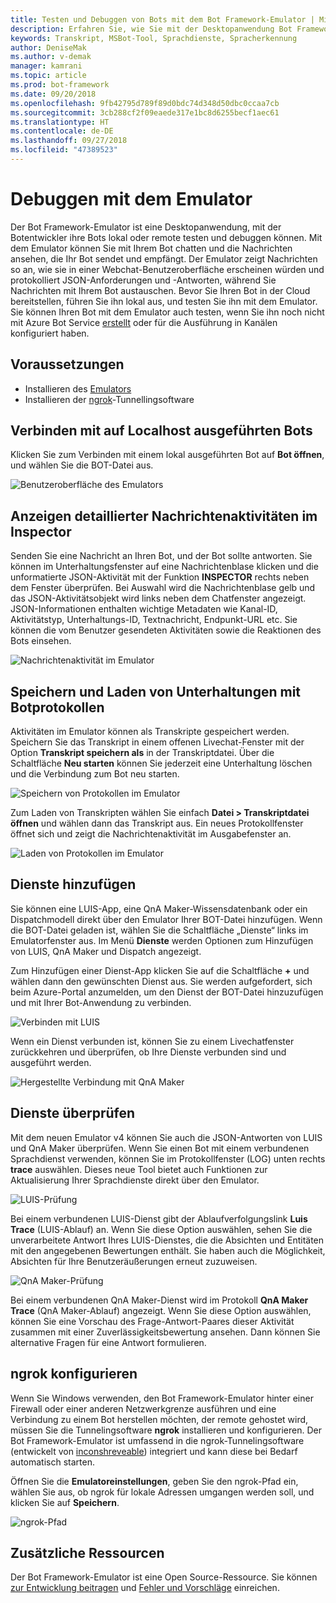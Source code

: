```yaml
---
title: Testen und Debuggen von Bots mit dem Bot Framework-Emulator | Microsoft-Dokumentation
description: Erfahren Sie, wie Sie mit der Desktopanwendung Bot Framework-Emulator Bots prüfen, testen und debuggen.
keywords: Transkript, MSBot-Tool, Sprachdienste, Spracherkennung
author: DeniseMak
ms.author: v-demak
manager: kamrani
ms.topic: article
ms.prod: bot-framework
ms.date: 09/20/2018
ms.openlocfilehash: 9fb42795d789f89d0bdc74d348d50dbc0ccaa7cb
ms.sourcegitcommit: 3cb288cf2f09eaede317e1bc8d6255becf1aec61
ms.translationtype: HT
ms.contentlocale: de-DE
ms.lasthandoff: 09/27/2018
ms.locfileid: "47389523"
---
```

# <a name="debug-with-the-emulator"></a>Debuggen mit dem Emulator

Der Bot Framework-Emulator ist eine Desktopanwendung, mit der Botentwickler ihre Bots lokal oder remote testen und debuggen können. Mit dem Emulator können Sie mit Ihrem Bot chatten und die Nachrichten ansehen, die Ihr Bot sendet und empfängt. Der Emulator zeigt Nachrichten so an, wie sie in einer Webchat-Benutzeroberfläche erscheinen würden und protokolliert JSON-Anforderungen und -Antworten, während Sie Nachrichten mit Ihrem Bot austauschen. Bevor Sie Ihren Bot in der Cloud bereitstellen, führen Sie ihn lokal aus, und testen Sie ihn mit dem Emulator. Sie können Ihren Bot mit dem Emulator auch testen, wenn Sie ihn noch nicht mit Azure Bot Service [erstellt](./bot-service-quickstart.md) oder für die Ausführung in Kanälen konfiguriert haben.

## <a name="prerequisites"></a>Voraussetzungen
- Installieren des [Emulators](https://github.com/Microsoft/BotFramework-Emulator/releases)
- Installieren der [ngrok][ngrokDownload]-Tunnellingsoftware

## <a name="connect-to-a-bot-running-on-localhost"></a>Verbinden mit auf Localhost ausgeführten Bots

Klicken Sie zum Verbinden mit einem lokal ausgeführten Bot auf **Bot öffnen**, und wählen Sie die BOT-Datei aus. 

![Benutzeroberfläche des Emulators](media/emulator-v4/emulator-welcome.png)

## <a name="view-detailed-message-activity-with-the-inspector"></a>Anzeigen detaillierter Nachrichtenaktivitäten im Inspector

Senden Sie eine Nachricht an Ihren Bot, und der Bot sollte antworten. Sie können im Unterhaltungsfenster auf eine Nachrichtenblase klicken und die unformatierte JSON-Aktivität mit der Funktion **INSPECTOR** rechts neben dem Fenster überprüfen. Bei Auswahl wird die Nachrichtenblase gelb und das JSON-Aktivitätsobjekt wird links neben dem Chatfenster angezeigt. JSON-Informationen enthalten wichtige Metadaten wie Kanal-ID, Aktivitätstyp, Unterhaltungs-ID, Textnachricht, Endpunkt-URL etc. Sie können die vom Benutzer gesendeten Aktivitäten sowie die Reaktionen des Bots einsehen. 

![Nachrichtenaktivität im Emulator](media/emulator-v4/emulator-view-message-activity-02.png)

## <a name="save-and-load-conversations-with-bot-transcripts"></a>Speichern und Laden von Unterhaltungen mit Botprotokollen

Aktivitäten im Emulator können als Transkripte gespeichert werden. Speichern Sie das Transkript in einem offenen Livechat-Fenster mit der Option **Transkript speichern als** in der Transkriptdatei. Über die Schaltfläche **Neu starten** können Sie jederzeit eine Unterhaltung löschen und die Verbindung zum Bot neu starten.  

![Speichern von Protokollen im Emulator](media/emulator-v4/emulator-live-chat.png)

Zum Laden von Transkripten wählen Sie einfach **Datei > Transkriptdatei öffnen** und wählen dann das Transkript aus. Ein neues Protokollfenster öffnet sich und zeigt die Nachrichtenaktivität im Ausgabefenster an. 

![Laden von Protokollen im Emulator](media/emulator-v4/emulator-load-transcript.png)

## <a name="add-services"></a>Dienste hinzufügen 

Sie können eine LUIS-App, eine QnA Maker-Wissensdatenbank oder ein Dispatchmodell direkt über den Emulator Ihrer BOT-Datei hinzufügen. Wenn die BOT-Datei geladen ist, wählen Sie die Schaltfläche „Dienste“ links im Emulatorfenster aus. Im Menü **Dienste** werden Optionen zum Hinzufügen von LUIS, QnA Maker und Dispatch angezeigt. 

Zum Hinzufügen einer Dienst-App klicken Sie auf die Schaltfläche **+** und wählen dann den gewünschten Dienst aus. Sie werden aufgefordert, sich beim Azure-Portal anzumelden, um den Dienst der BOT-Datei hinzuzufügen und mit Ihrer Bot-Anwendung zu verbinden. 

![Verbinden mit LUIS](media/emulator-v4/emulator-connect-luis-btn.png)

Wenn ein Dienst verbunden ist, können Sie zu einem Livechatfenster zurückkehren und überprüfen, ob Ihre Dienste verbunden sind und ausgeführt werden. 

![Hergestellte Verbindung mit QnA Maker](media/emulator-v4/emulator-view-message-activity.png)

## <a name="inspect-services"></a>Dienste überprüfen

Mit dem neuen Emulator v4 können Sie auch die JSON-Antworten von LUIS und QnA Maker überprüfen. Wenn Sie einen Bot mit einem verbundenen Sprachdienst verwenden, können Sie im Protokollfenster (LOG) unten rechts **trace** auswählen. Dieses neue Tool bietet auch Funktionen zur Aktualisierung Ihrer Sprachdienste direkt über den Emulator. 

![LUIS-Prüfung](media/emulator-v4/emulator-luis-inspector.png)

Bei einem verbundenen LUIS-Dienst gibt der Ablaufverfolgungslink **Luis Trace** (LUIS-Ablauf) an. Wenn Sie diese Option auswählen, sehen Sie die unverarbeitete Antwort Ihres LUIS-Dienstes, die die Absichten und Entitäten mit den angegebenen Bewertungen enthält. Sie haben auch die Möglichkeit, Absichten für Ihre Benutzeräußerungen erneut zuzuweisen. 

![QnA Maker-Prüfung](media/emulator-v4/emulator-qna-inspector.png)

Bei einem verbundenen QnA Maker-Dienst wird im Protokoll **QnA Maker Trace** (QnA Maker-Ablauf) angezeigt. Wenn Sie diese Option auswählen, können Sie eine Vorschau des Frage-Antwort-Paares dieser Aktivität zusammen mit einer Zuverlässigkeitsbewertung ansehen. Dann können Sie alternative Fragen für eine Antwort formulieren.

## <a name="configure-ngrok"></a>ngrok konfigurieren

Wenn Sie Windows verwenden, den Bot Framework-Emulator hinter einer Firewall oder einer anderen Netzwerkgrenze ausführen und eine Verbindung zu einem Bot herstellen möchten, der remote gehostet wird, müssen Sie die Tunnelingsoftware **ngrok** installieren und konfigurieren. Der Bot Framework-Emulator ist umfassend in die ngrok-Tunnelingsoftware (entwickelt von [inconshreveable][inconshreveable]) integriert und kann diese bei Bedarf automatisch starten.

Öffnen Sie die **Emulatoreinstellungen**, geben Sie den ngrok-Pfad ein, wählen Sie aus, ob ngrok für lokale Adressen umgangen werden soll, und klicken Sie auf **Speichern**.

![ngrok-Pfad](media/emulator-v4/emulator-ngrok-path.png)

## <a name="additional-resources"></a>Zusätzliche Ressourcen

Der Bot Framework-Emulator ist eine Open Source-Ressource. Sie können [zur Entwicklung beitragen][EmulatorGithubContribute] und [ Fehler und Vorschläge][EmulatorGithubBugs] einreichen.



[EmulatorGithubContribute]: https://github.com/Microsoft/BotFramework-Emulator/wiki/How-to-Contribute
[EmulatorGithubBugs]: https://github.com/Microsoft/BotFramework-Emulator/wiki/Submitting-Bugs-%26-Suggestions

[ngrokDownload]: https://ngrok.com/
[inconshreveable]: https://inconshreveable.com/
